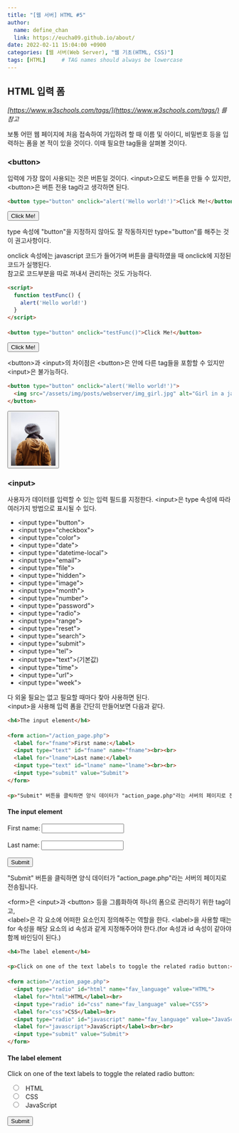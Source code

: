```yaml
---
title: "[웹 서버] HTML #5"
author:
  name: define_chan
  link: https://eucha09.github.io/about/
date: 2022-02-11 15:04:00 +0900
categories: [웹 서버(Web Server), "웹 기초(HTML, CSS)"]
tags: [HTML]     # TAG names should always be lowercase
---
```


## **HTML 입력 폼**

_[https://www.w3schools.com/tags/](https://www.w3schools.com/tags/) 를 참고_

보통 어떤 웹 페이지에 처음 접속하여 가입하려 할 때 이름 및 아이디, 비밀번호 등을 입력하는 폼을 본 적이 있을 것이다. 이때 필요한 tag들을 살펴볼 것이다.

### **\<button\>**

입력에 가장 많이 사용되는 것은 버튼일 것이다.
\<input\>으로도 버튼을 만들 수 있지만, \<button\>은 버튼 전용 tag라고 생각하면 된다.

```html
<button type="button" onclick="alert('Hello world!')">Click Me!</button>
```
<button type="button" onclick="alert('Hello world!')">Click Me!</button>

type 속성에 "button"을 지정하지 않아도 잘 작동하지만 type="button"를 해주는 것이 권고사항이다.

onclick 속성에는 javascript 코드가 들어가며 버튼을 클릭하였을 때 onclick에 지정된 코드가 실행된다.   
참고로 코드부분을 따로 꺼내서 관리하는 것도 가능하다.

```html
<script>
  function testFunc() {
    alert('Hello world!')
  }
</script>

<button type="button" onclick="testFunc()">Click Me!</button>
```
<script>
  function testFunc() {
    alert('Hello world!')
  }
</script>

<button type="button" onclick="testFunc()">Click Me!</button>

\<button\>과 \<input\>의 차이점은 \<button\>은 안에 다른 tag들을 포함할 수 있지만 \<input\>은 불가능하다.

```html
<button type="button" onclick="alert('Hello world!')">
  <img src="/assets/img/posts/webserver/img_girl.jpg" alt="Girl in a jacket" width="100" height="120">
</button>
```
<button type="button" onclick="alert('Hello world!')">
  <img src="/assets/img/posts/webserver/img_girl.jpg" alt="Girl in a jacket" width="100" height="120">
</button>

### **\<input\>**

사용자가 데이터를 입력할 수 있는 입력 필드를 지정한다.
\<input\>은 type 속성에 따라 여러가지 방법으로 표시될 수 있다.

* \<input type="button"\>
* \<input type="checkbox"\>
* \<input type="color"\>
* \<input type="date"\>
* \<input type="datetime-local"\>
* \<input type="email"\>
* \<input type="file"\>
* \<input type="hidden"\>
* \<input type="image"\>
* \<input type="month"\>
* \<input type="number"\>
* \<input type="password"\>
* \<input type="radio"\>
* \<input type="range"\>
* \<input type="reset"\>
* \<input type="search"\>
* \<input type="submit"\>
* \<input type="tel"\>
* \<input type="text"\>(기본값)
* \<input type="time"\>
* \<input type="url"\>
* \<input type="week"\>

다 외울 필요는 없고 필요할 때마다 찾아 사용하면 된다.   
\<input\>을 사용해 입력 폼을 간단히 만들어보면 다음과 같다.

```html
<h4>The input element</h4>

<form action="/action_page.php">
  <label for="fname">First name:</label>
  <input type="text" id="fname" name="fname"><br><br>
  <label for="lname">Last name:</label>
  <input type="text" id="lname" name="lname"><br><br>
  <input type="submit" value="Submit">
</form>

<p>"Submit" 버튼을 클릭하면 양식 데이터가 "action_page.php"라는 서버의 페이지로 전송됩니다.</p>
```
<h4>The input element</h4>
<form action="/action_page.php">
  <label for="fname">First name:</label>
  <input type="text" id="fname" name="fname"><br><br>
  <label for="lname">Last name:</label>
  <input type="text" id="lname" name="lname"><br><br>
  <input type="submit" value="Submit">
</form>
<p>"Submit" 버튼을 클릭하면 양식 데이터가 "action_page.php"라는 서버의 페이지로 전송됩니다.</p>

\<form\>은 \<input\>과 \<button\> 등을 그룹화하여 하나의 폼으로 관리하기 위한 tag이고,   
\<label\>은 각 요소에 어떠한 요소인지 정의해주는 역할을 한다. \<label\>을 사용할 때는 for 속성을 해당 요소의 id 속성과 같게 지정해주어야 한다.(for 속성과 id 속성이 같아야 함께 바인딩이 된다.)

```html
<h4>The label element</h4>

<p>Click on one of the text labels to toggle the related radio button:</p>

<form action="/action_page.php">
  <input type="radio" id="html" name="fav_language" value="HTML">
  <label for="html">HTML</label><br>
  <input type="radio" id="css" name="fav_language" value="CSS">
  <label for="css">CSS</label><br>
  <input type="radio" id="javascript" name="fav_language" value="JavaScript">
  <label for="javascript">JavaScript</label><br><br>
  <input type="submit" value="Submit">
</form>
```
<h4>The label element</h4>
<p>Click on one of the text labels to toggle the related radio button:</p>
<form action="/action_page.php">
  <input type="radio" id="html" name="fav_language" value="HTML">
  <label for="html">HTML</label><br>
  <input type="radio" id="css" name="fav_language" value="CSS">
  <label for="css">CSS</label><br>
  <input type="radio" id="javascript" name="fav_language" value="JavaScript">
  <label for="javascript">JavaScript</label><br><br>
  <input type="submit" value="Submit">
</form>
